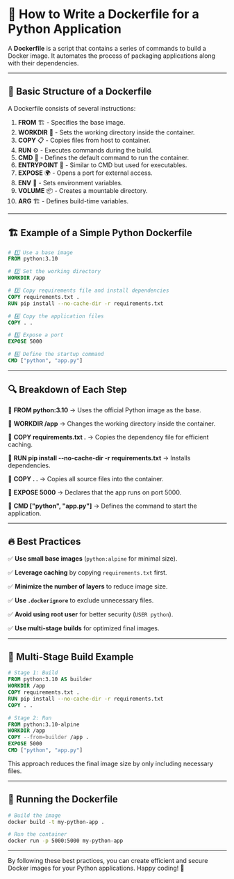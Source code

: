 # 🐳 How to Write a Dockerfile for a Python Application

A **Dockerfile** is a script that contains a series of commands to build a Docker image. It automates the process of packaging applications along with their dependencies.

---

## 📌 Basic Structure of a Dockerfile

A Dockerfile consists of several instructions:

1. **FROM** 🏗️ - Specifies the base image.
2. **WORKDIR** 📂 - Sets the working directory inside the container.
3. **COPY** 📋 - Copies files from host to container.
4. **RUN** ⚙️ - Executes commands during the build.
5. **CMD** 🏃 - Defines the default command to run the container.
6. **ENTRYPOINT** 🚪 - Similar to CMD but used for executables.
7. **EXPOSE** 🌍 - Opens a port for external access.
8. **ENV** 🔧 - Sets environment variables.
9. **VOLUME** 📦 - Creates a mountable directory.
10. **ARG** 🏗️ - Defines build-time variables.

---

## 🏗️ Example of a Simple Python Dockerfile

```dockerfile
# 1️⃣ Use a base image
FROM python:3.10

# 2️⃣ Set the working directory
WORKDIR /app

# 3️⃣ Copy requirements file and install dependencies
COPY requirements.txt .
RUN pip install --no-cache-dir -r requirements.txt

# 4️⃣ Copy the application files
COPY . .

# 5️⃣ Expose a port
EXPOSE 5000

# 6️⃣ Define the startup command
CMD ["python", "app.py"]
```

---

## 🔍 Breakdown of Each Step

🔹 **FROM python:3.10** → Uses the official Python image as the base.

🔹 **WORKDIR /app** → Changes the working directory inside the container.

🔹 **COPY requirements.txt .** → Copies the dependency file for efficient caching.

🔹 **RUN pip install --no-cache-dir -r requirements.txt** → Installs dependencies.

🔹 **COPY . .** → Copies all source files into the container.

🔹 **EXPOSE 5000** → Declares that the app runs on port 5000.

🔹 **CMD ["python", "app.py"]** → Defines the command to start the application.

---

## 🔥 Best Practices

✅ **Use small base images** (`python:alpine` for minimal size).

✅ **Leverage caching** by copying `requirements.txt` first.

✅ **Minimize the number of layers** to reduce image size.

✅ **Use `.dockerignore`** to exclude unnecessary files.

✅ **Avoid using root user** for better security (`USER python`).

✅ **Use multi-stage builds** for optimized final images.

---

## 🎯 Multi-Stage Build Example

```dockerfile
# Stage 1: Build
FROM python:3.10 AS builder
WORKDIR /app
COPY requirements.txt .
RUN pip install --no-cache-dir -r requirements.txt
COPY . .

# Stage 2: Run
FROM python:3.10-alpine
WORKDIR /app
COPY --from=builder /app .
EXPOSE 5000
CMD ["python", "app.py"]
```

This approach reduces the final image size by only including necessary files.

---

## 🚀 Running the Dockerfile

```sh
# Build the image
docker build -t my-python-app .

# Run the container
docker run -p 5000:5000 my-python-app
```

---

By following these best practices, you can create efficient and secure Docker images for your Python applications. Happy coding! 🎉
